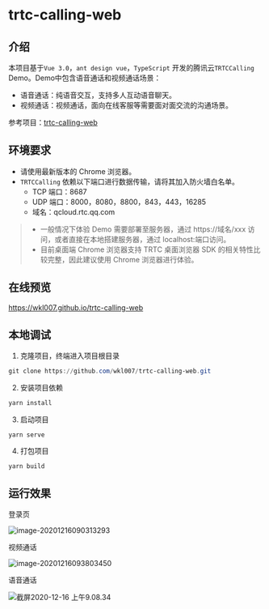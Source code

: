 # trtc-calling-web

## 介绍

本项目基于`Vue 3.0`，`ant design vue`，`TypeScript` 开发的腾讯云`TRTCCalling` Demo。Demo中包含语音通话和视频通话场景：

- 语音通话：纯语音交互，支持多人互动语音聊天。
- 视频通话：视频通话，面向在线客服等需要面对面交流的沟通场景。

参考项目：[trtc-calling-web](https://github.com/tencentyun/TRTCSDK/tree/master/Web/TRTCScenesDemo/trtc-calling-web)

## 环境要求

* 请使用最新版本的 Chrome 浏览器。
* `TRTCCalling` 依赖以下端口进行数据传输，请将其加入防火墙白名单。
  - TCP 端口：8687
  - UDP 端口：8000，8080，8800，843，443，16285
  - 域名：qcloud.rtc.qq.com

> - 一般情况下体验 Demo 需要部署至服务器，通过 https://域名/xxx 访问，或者直接在本地搭建服务器，通过 localhost:端口访问。
> - 目前桌面端 Chrome 浏览器支持 TRTC 桌面浏览器 SDK 的相关特性比较完整，因此建议使用 Chrome 浏览器进行体验。

## 在线预览

https://wkl007.github.io/trtc-calling-web

## 本地调试

1. 克隆项目，终端进入项目根目录

```powershell
git clone https://github.com/wkl007/trtc-calling-web.git
```

2. 安装项目依赖

```powershell
yarn install
```

3. 启动项目

```
yarn serve
```

4. 打包项目

```
yarn build
```

## 运行效果

登录页

![image-20201216090313293](https://pic-go-1256738511.cos.ap-chengdu.myqcloud.com/images/20201216090323.png)

视频通话

![image-20201216093803450](https://pic-go-1256738511.cos.ap-chengdu.myqcloud.com/images/20201216093806.png)

语音通话

![截屏2020-12-16 上午9.08.34](https://pic-go-1256738511.cos.ap-chengdu.myqcloud.com/images/20201216091110.png)